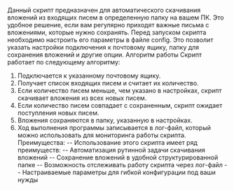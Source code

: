 Данный скрипт предназначен для автоматического скачивания вложений из входящих писем в определенную папку на вашем ПК. Это удобное решение, если вам регулярно приходят важные письма с вложениями, которые нужно сохранять.
Перед запуском скрипта необходимо настроить его параметры в файле config. Это позволит указать настройки подключения к почтовому ящику, папку для сохранения вложений и другие опции.
Алгоритм работы
Скрипт работает по следующему алгоритму:
  1. Подключается к указанному почтовому ящику.
  2. Получает список входящих писем и считает их количество.
  3. Если количество писем меньше, чем указано в настройках, скрипт скачивает вложения из всех новых писем.
  4. Если количество писем совпадает с сохраненным, скрипт ожидает поступления новых писем.
  5. Вложения сохраняются в папку, указанную в настройках.
  6. Ход выполнения программы записывается в лог-файл, который можно использовать для мониторинга работы скрипта.
Преимущества:
  -- Использование этого скрипта имеет ряд преимуществ:
  -- Автоматизация рутинной задачи скачивания вложений
  -- Сохранение вложений в удобной структурированной папке
  -- Возможность отслеживать работу скрипта через лог-файл
  -- Настраиваемые параметры для гибкой конфигурации под ваши нужды
